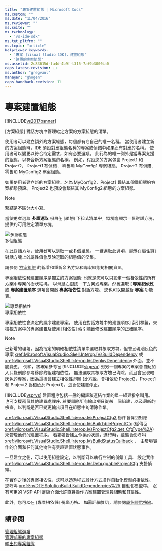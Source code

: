 ```yaml
---
title: "專案建置組態 | Microsoft Docs"
ms.custom: ""
ms.date: "11/04/2016"
ms.reviewer: ""
ms.suite: ""
ms.technology: 
  - "vs-ide-sdk"
ms.tgt_pltfrm: ""
ms.topic: "article"
helpviewer_keywords: 
  - "專案 [Visual Studio SDK]，建置組態"
  - "建置的專案組態"
ms.assetid: 2c83615d-fa4d-4b9f-b315-7a69b3000da0
caps.latest.revision: 11
ms.author: "gregvanl"
manager: "ghogen"
caps.handback.revision: 11
---
```

# 專案建置組態
[!INCLUDE[vs2017banner](../../code-quality/includes/vs2017banner.md)]

\[方案組態\] 對話方塊中管理給定方案的方案組態的清單。  
  
 使用者可以建立額外的方案組態，每個都有它自己的唯一名稱。 當使用者建立新的方案組態時，IDE 預設對應組態名稱的專案或偵錯中如果沒有對應的名稱。 使用者可以變更以符合特定需求，如有必要選項。 此行為的唯一例外是當專案支援的組態，以符合新方案組態的名稱。 例如，假設您的方案包含 Project1 和 Project2。 Project1 有偵錯、 零售和 MyConfig1 專案組態。 Project2 有偵錯、 零售和 MyConfig2 專案組態。  
  
 如果使用者建立新的方案組態，名為 MyConfig2，Project1 繫結其偵錯組態的方案組態預設。 Project2 也預設會繫結其 MyConfig2 組態的方案組態。  
  
> [!NOTE]
>  繫結是不區分大小寫。  
  
 當使用者選取 **多重選取** 項目在 \[組態\] 下拉式清單中，環境會顯示一個對話方塊，提供的可用設定清單方塊。  
  
 ![多重組態](../../extensibility/internals/media/vsmultiplecfgs.png "vsMultipleCfgs")  
多個組態  
  
 在此對話方塊，使用者可以選取一或多個組態。 一旦選取此選項，顯示在屬性頁\] 對話方塊上的屬性值會反映選取的組態值的交集。  
  
 請參閱 [方案組態](../../extensibility/internals/solution-configuration.md) 的新增和重新命名方案和專案組態的相關資訊。  
  
 專案相依性和建置順序是獨立的方案組態: 也就是您可以只設定一個相依性的所有方案中專案的樹狀結構。 以滑鼠右鍵按一下方案或專案，然後選取 \[ **專案相依性** 或 **專案建置順序** 選項會開啟 **專案相依性** 對話方塊。 您也可以開啟從 **專案** 功能表。  
  
 ![專案相依性](../../extensibility/internals/media/vsprojdependencies.gif "vsProjDependencies")  
專案相依性  
  
 專案相依性會決定的順序建置專案。 使用在對話方塊中的建置順序\] 索引標籤，來檢視方案中的專案建置及使用 \[相依性\] 索引標籤修改建置順序的正確順序。  
  
> [!NOTE]
>  已新增的環境，因為指定的明確相依性清單中選取其核取方塊，但會呈現暗灰色的專案 <xref:Microsoft.VisualStudio.Shell.Interop.IVsBuildDependency> 或 <xref:Microsoft.VisualStudio.Shell.Interop.IVsDeployDependency> 介面，並不能變更。 例如，將專案參考從 [!INCLUDE[vbprvb](../../code-quality/includes/vbprvb_md.md)] 到另一個專案的專案會自動加入只能刪除參考移除的組建相依性。 無法選取其核取方塊已清除，而且會呈現暗灰色的專案，因為這樣會建立相依性迴圈 \(比方說，會相依於 Project2，Project1 和 Project2 會相依於 Project1\)，這會使建置停止。  
  
 [!INCLUDE[vsprvs](../../code-quality/includes/vsprvs_md.md)] 建置程序包括一般的編譯和連結作業的單一組建指令叫用。 也可支援兩個其他建置處理序: 若要刪除所有輸出項目從某一個組建，以及最新的檢查，以判斷是否已變更輸出項目在組態中的清除作業。  
  
 <xref:Microsoft.VisualStudio.Shell.Interop.IVsProjectCfg2> 物件會傳回對應 <xref:Microsoft.VisualStudio.Shell.Interop.IVsBuildableProjectCfg> \(從傳回 <xref:Microsoft.VisualStudio.Shell.Interop.IVsProjectCfg2.get_CfgType%2A>\) 來管理他們的建置程序。 若要報告建立作業的狀態，進行時，組態會使呼叫 <xref:Microsoft.VisualStudio.Shell.Interop.IVsBuildStatusCallback>, 、 由環境實作的介面和任何其他物件有興趣建置狀態事件。  
  
 一旦建立之後，可以使用組態設定，以判斷可以執行控制的偵錯工具。 設定實作 <xref:Microsoft.VisualStudio.Shell.Interop.IVsDebuggableProjectCfg> 支援偵錯。  
  
 在實作之後的專案相依性，您可以透過程式設計方式操作自動化模型的相依性。 您呼叫 <xref:EnvDTE.SolutionBuild.BuildDependencies%2A> 自動化模型中。 沒有可用的 VSIP API 層級介面允許直接操作方案建置管理員組態和其屬性。  
  
 此外，您可以在 \[專案相依性\] 視窗方格。 如需詳細資訊，請參閱[屬性顯示格線](../../extensibility/internals/properties-display-grid.md)。  
  
## 請參閱  
 [管理組態選項](../../extensibility/internals/managing-configuration-options.md)   
 [管理部署的專案組態](../../extensibility/internals/project-configuration-for-managing-deployment.md)   
 [輸出的專案組態](../../extensibility/internals/project-configuration-for-output.md)
